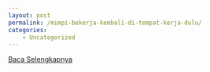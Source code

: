 ```yaml
---
layout: post
permalink: /mimpi-bekerja-kembali-di-tempat-kerja-dulu/
categories:
    - Uncategorized
---
```


[Baca Selengkapnya](/05)